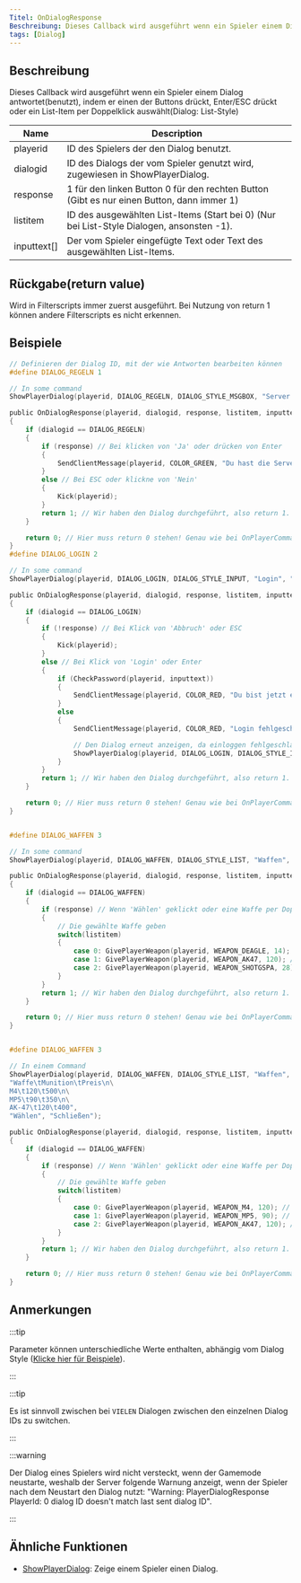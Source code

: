 ```yaml
---
Titel: OnDialogResponse
Beschreibung: Dieses Callback wird ausgeführt wenn ein Spieler einem Dialog antwortet(benutzt), indem er einen der Buttons drückt, Enter/ESC drückt oder ein List-Item per Doppelklick auswählt(Dialog: List-Style)
tags: [Dialog]
---
```


<VersionWarn name='callback' version='SA-MP 0.3a' />

## Beschreibung

Dieses Callback wird ausgeführt wenn ein Spieler einem Dialog antwortet(benutzt), indem er einen der Buttons drückt, Enter/ESC drückt oder ein List-Item per Doppelklick auswählt(Dialog: List-Style)

| Name        | Description                                                                                                             |
| ----------- | ----------------------------------------------------------------------------------------------------------------------- |
| playerid    | ID des Spielers der den Dialog benutzt.                                                                      |
| dialogid    | ID des Dialogs der vom Spieler genutzt wird, zugewiesen in ShowPlayerDialog.                                             |
| response    | 1 für den linken Button 0 für den rechten Button (Gibt es nur einen Button, dann immer 1)                                           |
| listitem    | ID des ausgewählten List-Items (Start bei 0) (Nur bei List-Style Dialogen, ansonsten -1). |
| inputtext[] | Der vom Spieler eingefügte Text oder Text des ausgewählten List-Items.                                       |

## Rückgabe(return value)

Wird in Filterscripts immer zuerst ausgeführt. Bei Nutzung von return 1 können andere Filterscripts es nicht erkennen.

## Beispiele

```c
// Definieren der Dialog ID, mit der wie Antworten bearbeiten können
#define DIALOG_REGELN 1

// In some command
ShowPlayerDialog(playerid, DIALOG_REGELN, DIALOG_STYLE_MSGBOX, "Server Regeln", "- Kein Cheaten\n- Kein Spamming\n- Respektiere die Admins\n\nAkzeptierst du die Regeln?", "Ja", "Nein");

public OnDialogResponse(playerid, dialogid, response, listitem, inputtext[])
{
    if (dialogid == DIALOG_REGELN)
    {
        if (response) // Bei klicken von 'Ja' oder drücken von Enter
        {
            SendClientMessage(playerid, COLOR_GREEN, "Du hast die Serverregeln akzeptiert!");
        }
        else // Bei ESC oder klickne von 'Nein'
        {
            Kick(playerid);
        }
        return 1; // Wir haben den Dialog durchgeführt, also return 1. Genau wie bei OnPlayerCommandText.
    }

    return 0; // Hier muss return 0 stehen! Genau wie bei OnPlayerCommandText.
}
#define DIALOG_LOGIN 2

// In some command
ShowPlayerDialog(playerid, DIALOG_LOGIN, DIALOG_STYLE_INPUT, "Login", "Bitte gebe dein Passwort ein:", "Login", "Abbruch");

public OnDialogResponse(playerid, dialogid, response, listitem, inputtext[])
{
    if (dialogid == DIALOG_LOGIN)
    {
        if (!response) // Bei Klick von 'Abbruch' oder ESC
        {
            Kick(playerid);
        }
        else // Bei Klick von 'Login' oder Enter
        {
            if (CheckPassword(playerid, inputtext))
            {
                SendClientMessage(playerid, COLOR_RED, "Du bist jetzt eingeloggt!");
            }
            else
            {
                SendClientMessage(playerid, COLOR_RED, "Login fehlgeschlagen.");

                // Den Dialog erneut anzeigen, da einloggen fehlgeschlagen
                ShowPlayerDialog(playerid, DIALOG_LOGIN, DIALOG_STYLE_INPUT, "Login", "Bitte gebe dein Passwort ein:", "Login", "Abbruch");
            }
        }
        return 1; // Wir haben den Dialog durchgeführt, also return 1. Genau wie bei OnPlayerCommandText.
    }

    return 0; // Hier muss return 0 stehen! Genau wie bei OnPlayerCommandText.
}


#define DIALOG_WAFFEN 3

// In some command
ShowPlayerDialog(playerid, DIALOG_WAFFEN, DIALOG_STYLE_LIST, "Waffen", "Desert Eagle\nAK-47\nCombat Shotgun", "Wählen", "Schließen");

public OnDialogResponse(playerid, dialogid, response, listitem, inputtext[])
{
    if (dialogid == DIALOG_WAFFEN)
    {
        if (response) // Wenn 'Wählen' geklickt oder eine Waffe per Doppelklick gewählt wurde
        {
            // Die gewählte Waffe geben
            switch(listitem)
            {
                case 0: GivePlayerWeapon(playerid, WEAPON_DEAGLE, 14); // Gibt dem Spieler eine Desert Eagle
                case 1: GivePlayerWeapon(playerid, WEAPON_AK47, 120); // Gibt dem Spieler eine AK-47
                case 2: GivePlayerWeapon(playerid, WEAPON_SHOTGSPA, 28); // Gibt dem Spieler eine Combat Shotgun
            }
        }
        return 1; // Wir haben den Dialog durchgeführt, also return 1. Genau wie bei OnPlayerCommandText.
    }

    return 0; // Hier muss return 0 stehen! Genau wie bei OnPlayerCommandText.
}


#define DIALOG_WAFFEN 3

// In einem Command
ShowPlayerDialog(playerid, DIALOG_WAFFEN, DIALOG_STYLE_LIST, "Waffen",
"Waffe\tMunition\tPreis\n\
M4\t120\t500\n\
MP5\t90\t350\n\
AK-47\t120\t400",
"Wählen", "Schließen");

public OnDialogResponse(playerid, dialogid, response, listitem, inputtext[])
{
    if (dialogid == DIALOG_WAFFEN)
    {
        if (response) // Wenn 'Wählen' geklickt oder eine Waffe per Doppelklick gewählt wurde
        {
            // Die gewählte Waffe geben
            switch(listitem)
            {
                case 0: GivePlayerWeapon(playerid, WEAPON_M4, 120); // Gibt dem Spieler eine M4
                case 1: GivePlayerWeapon(playerid, WEAPON_MP5, 90); // Gibt dem Spieler eine MP5
                case 2: GivePlayerWeapon(playerid, WEAPON_AK47, 120); // Gibt dem Spieler eine AK-47
            }
        }
        return 1; // Wir haben den Dialog durchgeführt, also return 1. Genau wie bei OnPlayerCommandText.
    }

    return 0; // Hier muss return 0 stehen! Genau wie bei OnPlayerCommandText.
}
```

## Anmerkungen

:::tip

Parameter können unterschiedliche Werte enthalten, abhängig vom Dialog Style ([Klicke hier für Beispiele](../resources/dialogstyles)).

:::

:::tip

Es ist sinnvoll zwischen bei `VIELEN` Dialogen zwischen den einzelnen Dialog IDs zu switchen.

:::

:::warning

Der Dialog eines Spielers wird nicht versteckt, wenn der Gamemode neustarte, weshalb der Server folgende Warnung anzeigt, wenn der Spieler nach dem Neustart den Dialog nutzt: "Warning: PlayerDialogResponse PlayerId: 0 dialog ID doesn't match last sent dialog ID".

:::

## Ähnliche Funktionen

- [ShowPlayerDialog](../functions/ShowPlayerDialog): Zeige einem Spieler einen Dialog.
